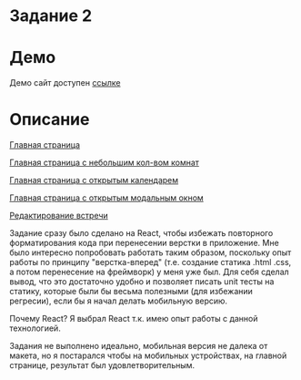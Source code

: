 Задание 2
======


Демо
======
Демо сайт доступен [ссылке](https://shackijj.github.io/entrance-task-2/)

Описание
======

[Главная страница](https://shackijj.github.io/entrance-task-2/?selectedKind=MainPage&selectedStory=with%20lots%20of%20rooms&full=1&addons=1&stories=1&panelRight=0&addonPanel=storybook%2Factions%2Factions-panel)

[Главная страница с небольшим кол-вом комнат](https://shackijj.github.io/entrance-task-2/?selectedKind=MainPage&selectedStory=A%20few%20rooms&full=1&addons=1&stories=1&panelRight=0&addonPanel=storybook%2Factions%2Factions-panel)

[Главная страница с открытым календарем](https://shackijj.github.io/entrance-task-2/?selectedKind=MainPage&selectedStory=Widt%20datepicker%20opened&full=1&addons=1&stories=1&panelRight=0&addonPanel=storybook%2Factions%2Factions-panel)

[Главная страница с открытым модальным окном](https://shackijj.github.io/entrance-task-2/?selectedKind=MainPage&selectedStory=Widt%20datepicker%20opened&full=1&addons=1&stories=1&panelRight=0&addonPanel=storybook%2Factions%2Factions-panel)

[Редактирование встречи](https://shackijj.github.io/entrance-task-2/?selectedKind=EditEventPage&selectedStory=default&full=1&addons=1&stories=1&panelRight=0&addonPanel=storybook%2Factions%2Factions-panel)

Задание сразу было сделано на React, чтобы избежать повторного форматирования кода при перенесении верстки в приложение. 
Мне было интересно попробовать работать таким образом, поскольку опыт работы по принципу "верстка-вперед" (т.е. создание статика .html .css, а потом перенесение на фреймворк) у меня уже был.
Для себя сделал вывод, что это достаточно удобно и позволяет писать unit тесты на статику, которые были бы весьма полезными (для избежании регресии), если бы я начал делать мобильную версию.


Почему React?
Я выбрал React т.к. имею опыт работы с данной технологией.

Задания не выполнено идеально, мобильная версия не далека от макета, но я постарался чтобы на мобильных устройствах, на главной странице, результат был удовлетворительным.

